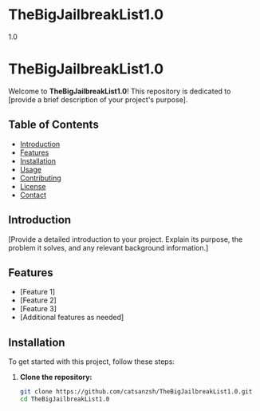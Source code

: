 # TheBigJailbreakList1.0
1.0
# TheBigJailbreakList1.0

Welcome to **TheBigJailbreakList1.0**! This repository is dedicated to [provide a brief description of your project's purpose].

## Table of Contents

- [Introduction](#introduction)
- [Features](#features)
- [Installation](#installation)
- [Usage](#usage)
- [Contributing](#contributing)
- [License](#license)
- [Contact](#contact)

## Introduction

[Provide a detailed introduction to your project. Explain its purpose, the problem it solves, and any relevant background information.]

## Features

- [Feature 1]
- [Feature 2]
- [Feature 3]
- [Additional features as needed]

## Installation

To get started with this project, follow these steps:

1. **Clone the repository:**

   ```bash
   git clone https://github.com/catsanzsh/TheBigJailbreakList1.0.git
   cd TheBigJailbreakList1.0
